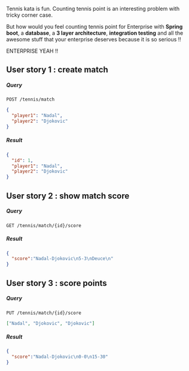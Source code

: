 Tennis kata is fun. Counting tennis point is an interesting problem with tricky corner case.

But how would you feel counting tennis point for Enterprise with **Spring boot**, a **database**, a **3 layer architecture**, **integration testing** and all the awesome stuff that your enterprise deserves because it is so serious !!

ENTERPRISE YEAH !!

User story 1 : create match
---------------------------
##### Query
`POST /tennis/match`
```json
{
  "player1": "Nadal",
  "player2": "Djokovic"
}
```

##### Result
```json
{
  "id": 1,
  "player1": "Nadal",
  "player2": "Djokovic"
}
```

User story 2 : show match score
-------------------------------
##### Query
`GET /tennis/match/{id}/score`

##### Result
```json
{
  "score":"Nadal-Djokovic\n5-3\nDeuce\n"
}
```

User story 3 : score points
--------------------------
##### Query
`PUT /tennis/match/{id}/score`
```json
["Nadal", "Djokovic", "Djokovic"]
```

##### Result
```json
{
  "score":"Nadal-Djokovic\n0-0\n15-30"
}
```